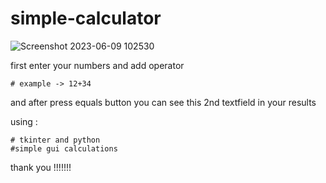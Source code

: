 # simple-calculator
![Screenshot 2023-06-09 102530](https://github.com/SavindaJayasekara/simple-calculator/assets/124574201/ca9ce7a3-fb58-427f-9b38-bacc66b70a9d)

first enter your numbers and add operator

    # example -> 12+34

and after press equals button you can see this 2nd textfield in your results

using :
    
    # tkinter and python
    #simple gui calculations

thank you !!!!!!!